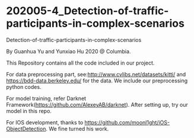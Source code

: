 # 202005-4_Detection-of-traffic-participants-in-complex-scenarios
Detection-of-traffic-participants-in-complex-scenarios

By Guanhua Yu and Yunxiao Hu 2020 @ Columbia.

This Repository contains all the code included in our project.  

For data preprocessing part, see:http://www.cvlibs.net/datasets/kitti/ and https://bdd-data.berkeley.edu/ for the data. We include our preprocessing python codes.

For model training, refer Darknet Framework(https://github.com/AlexeyAB/darknet). After setting up, try our model in this repo.

For IOS development, thanks to https://github.com/moonl1ght/iOS-ObjectDetection. We fine turned his work.

